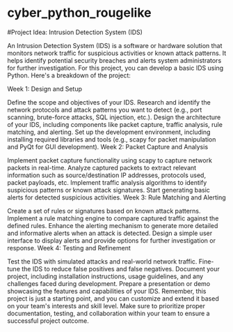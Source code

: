 # cyber_python_rougelike

#Project Idea: Intrusion Detection System (IDS)

An Intrusion Detection System (IDS) is a software or hardware solution that monitors network traffic for suspicious activities or known attack patterns. It helps identify potential security breaches and alerts system administrators for further investigation. For this project, you can develop a basic IDS using Python. Here's a breakdown of the project:

Week 1: Design and Setup

Define the scope and objectives of your IDS.
Research and identify the network protocols and attack patterns you want to detect (e.g., port scanning, brute-force attacks, SQL injection, etc.).
Design the architecture of your IDS, including components like packet capture, traffic analysis, rule matching, and alerting.
Set up the development environment, including installing required libraries and tools (e.g., scapy for packet manipulation and PyQt for GUI development).
Week 2: Packet Capture and Analysis

Implement packet capture functionality using scapy to capture network packets in real-time.
Analyze captured packets to extract relevant information such as source/destination IP addresses, protocols used, packet payloads, etc.
Implement traffic analysis algorithms to identify suspicious patterns or known attack signatures.
Start generating basic alerts for detected suspicious activities.
Week 3: Rule Matching and Alerting

Create a set of rules or signatures based on known attack patterns.
Implement a rule matching engine to compare captured traffic against the defined rules.
Enhance the alerting mechanism to generate more detailed and informative alerts when an attack is detected.
Design a simple user interface to display alerts and provide options for further investigation or response.
Week 4: Testing and Refinement

Test the IDS with simulated attacks and real-world network traffic.
Fine-tune the IDS to reduce false positives and false negatives.
Document your project, including installation instructions, usage guidelines, and any challenges faced during development.
Prepare a presentation or demo showcasing the features and capabilities of your IDS.
Remember, this project is just a starting point, and you can customize and extend it based on your team's interests and skill level. Make sure to prioritize proper documentation, testing, and collaboration within your team to ensure a successful project outcome.

